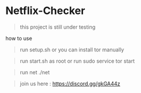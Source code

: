 # Netflix-Checker

> this project is still under testing

how to use 

> run setup.sh or you can install tor manually

> run start.sh as root or run sudo service tor start

> run net ./net

> join us here : https://discord.gg/gkGA44z
